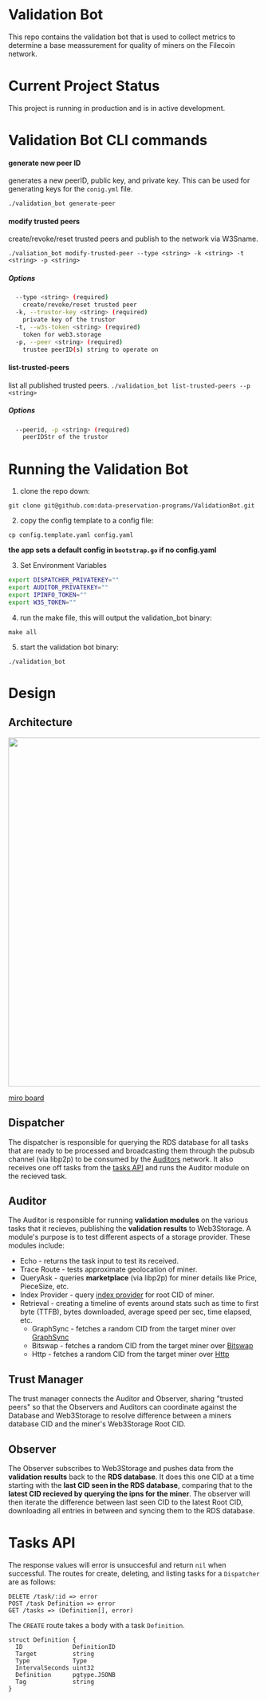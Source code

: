 # Validation Bot

This repo contains the validation bot that is used to collect metrics to determine a base meassurement for quality of miners on the Filecoin network.

# Current Project Status

This project is running in production and is in active development.

# Validation Bot CLI commands

#### generate new peer ID

generates a new peerID, public key, and private key. This can be used for generating keys for the `conig.yml` file.

```./validation_bot generate-peer```

#### modify trusted peers

create/revoke/reset trusted peers and publish to the network via W3Sname.

```./valiation_bot modify-trusted-peer --type <string> -k <string> -t <string> -p <string>```

##### Options
```bash
  --type <string> (required)
    create/revoke/reset trusted peer
  -k, --trustor-key <string> (required)
    private key of the trustor
  -t, --w3s-token <string> (required)
    token for web3.storage
  -p, --peer <string> (required)
    trustee peerID(s) string to operate on
```

#### list-trusted-peers

list all published trusted peers.
```./validation_bot list-trusted-peers --p <string>```

##### Options

```bash
  --peerid, -p <string> (required)
    peerIDStr of the trustor
```
# Running the Validation Bot

1. clone the repo down:

```git clone git@github.com:data-preservation-programs/ValidationBot.git```

2. copy the config template to a config file:

```cp config.template.yaml config.yaml```

**the app sets a default config in `bootstrap.go` if no config.yaml**

3. Set Environment Variables

```bash
export DISPATCHER_PRIVATEKEY=""
export AUDITOR_PRIVATEKEY=""
export IPINFO_TOKEN=""
export W3S_TOKEN=""
```

4. run the make file, this will output the validation_bot binary:

```make all```

5. start the validation bot binary:

```./validation_bot```

# Design

## Architecture

<p align="center">
  <img src="assets/validation-bot-architecture.jpg" style="height: 700px;"/>
</p>

[miro board](https://miro.com/app/board/uXjVP2sy1Nk=/?moveToViewport=-1582,-828,2605,2080&embedId=755140909102)

## Dispatcher

The dispatcher is responsible for querying the RDS database for all tasks that are ready to be processed and broadcasting them through the pubsub channel (via libp2p) to be consumed by the [Auditors](##Auditor) network. It also receives one off tasks from the [tasks API](#Tasks-API) and runs the Auditor module on the recieved task.

## Auditor

The Auditor is responsible for running **validation modules** on the various tasks that it recieves, publishing the **validation results** to Web3Storage. A module's purpose is to test different aspects of a storage provider. These modules include:

* Echo - returns the task input to test its received.
* Trace Route - tests approximate geolocation of miner.
* QueryAsk - queries **marketplace** (via libp2p) for miner details like Price, PieceSize, etc.
* Index Provider - query [index provider](https://github.com/ipni/storetheindex) for root CID of miner.
* Retrieval - creating a timeline of events around stats such as time to first byte (TTFB), bytes downloaded, average speed per sec, time elapsed, etc.
  * GraphSync - fetches a random CID from the target miner over [GraphSync](https://github.com/ipld/specs/blob/master/block-layer/graphsync/graphsync.md)
  * Bitswap - fetches a random CID from the target miner over [Bitswap](https://github.com/ipfs/specs/blob/main/BITSWAP.md)
  * Http - fetches a random CID from the target miner over [Http](https://docs.ipfs.tech/reference/http/gateway/)

## Trust Manager

The trust manager connects the Auditor and Observer, sharing "trusted peers" so that the Observers and Auditors can coordinate against the Database and Web3Storage to resolve difference between a miners database CID and the miner's Web3Storage Root CID.

## Observer

The Observer subscribes to Web3Storage and pushes data from the **validation results** back to the **RDS database**. It does this one CID at a time starting with the **last CID seen in the RDS database**, comparing that to the **latest CID recieved by querying the ipns for the miner**. The observer will then iterate the difference between last seen CID to the latest Root CID, downloading all entries in between and syncing them to the RDS database.

# Tasks API

The response values will error is unsuccesful and return `nil` when successful. The routes for create, deleting, and listing tasks for a `Dispatcher` are as follows:

```
DELETE /task/:id => error
POST /task Definition => error
GET /tasks => (Definition[], error)
```

The `CREATE` route takes a body with a task `Definition`.

```
struct Definition {
  ID              DefinitionID
  Target          string
  Type            Type
  IntervalSeconds uint32
  Definition      pgtype.JSONB
  Tag             string
}
```
